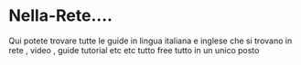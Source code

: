 # Nella-Rete....
Qui potete trovare tutte le guide in lingua italiana e inglese che si trovano in rete , video , guide tutorial etc etc tutto free tutto in un unico posto

